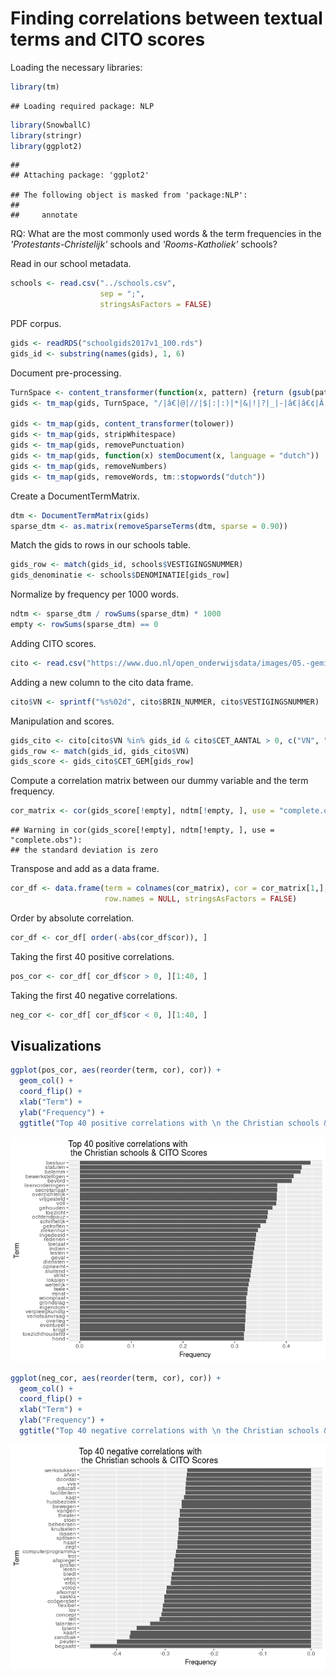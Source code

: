 Finding correlations between textual terms and CITO scores
================

Loading the necessary libraries:

``` r
library(tm)
```

    ## Loading required package: NLP

``` r
library(SnowballC)
library(stringr)
library(ggplot2)
```

    ## 
    ## Attaching package: 'ggplot2'

    ## The following object is masked from 'package:NLP':
    ## 
    ##     annotate

RQ: What are the most commonly used words & the term frequencies in the *'Protestants-Christelijk'* schools and *'Rooms-Katholiek'* schools?

Read in our school metadata.

``` r
schools <- read.csv("../schools.csv",
                    sep = ";",
                    stringsAsFactors = FALSE)
```

PDF corpus.

``` r
gids <- readRDS("schoolgids2017v1_100.rds")
gids_id <- substring(names(gids), 1, 6)
```

Document pre-processing.

``` r
TurnSpace <- content_transformer(function(x, pattern) {return (gsub(pattern, " ", x))})
gids <- tm_map(gids, TurnSpace, "/|â€|@|//|$|:|:)|*|&|!|?|_|-|â€|â€¢|Â·|#|â€¦+")

gids <- tm_map(gids, content_transformer(tolower))
gids <- tm_map(gids, stripWhitespace)
gids <- tm_map(gids, removePunctuation)
gids <- tm_map(gids, function(x) stemDocument(x, language = "dutch"))
gids <- tm_map(gids, removeNumbers)
gids <- tm_map(gids, removeWords, tm::stopwords("dutch"))
```

Create a DocumentTermMatrix.

``` r
dtm <- DocumentTermMatrix(gids)
sparse_dtm <- as.matrix(removeSparseTerms(dtm, sparse = 0.90))
```

Match the gids to rows in our schools table.

``` r
gids_row <- match(gids_id, schools$VESTIGINGSNUMMER)
gids_denominatie <- schools$DENOMINATIE[gids_row]
```

Normalize by frequency per 1000 words.

``` r
ndtm <- sparse_dtm / rowSums(sparse_dtm) * 1000
empty <- rowSums(sparse_dtm) == 0
```

Adding CITO scores.

``` r
cito <- read.csv("https://www.duo.nl/open_onderwijsdata/images/05.-gemiddelde-eindtoetsscores-2016-2017.csv", sep=";", header=TRUE, dec=",")
```

Adding a new column to the cito data frame.

``` r
cito$VN <- sprintf("%s%02d", cito$BRIN_NUMMER, cito$VESTIGINGSNUMMER)
```

Manipulation and scores.

``` r
gids_cito <- cito[cito$VN %in% gids_id & cito$CET_AANTAL > 0, c("VN", "CET_GEM") ]
gids_row <- match(gids_id, gids_cito$VN)
gids_score <- gids_cito$CET_GEM[gids_row]
```

Compute a correlation matrix between our dummy variable and the term frequency.

``` r
cor_matrix <- cor(gids_score[!empty], ndtm[!empty, ], use = "complete.obs")
```

    ## Warning in cor(gids_score[!empty], ndtm[!empty, ], use = "complete.obs"):
    ## the standard deviation is zero

Transpose and add as a data frame.

``` r
cor_df <- data.frame(term = colnames(cor_matrix), cor = cor_matrix[1,], 
                     row.names = NULL, stringsAsFactors = FALSE)
```

Order by absolute correlation.

``` r
cor_df <- cor_df[ order(-abs(cor_df$cor)), ]
```

Taking the first 40 positive correlations.

``` r
pos_cor <- cor_df[ cor_df$cor > 0, ][1:40, ]
```

Taking the first 40 negative correlations.

``` r
neg_cor <- cor_df[ cor_df$cor < 0, ][1:40, ]
```

Visualizations
--------------

``` r
ggplot(pos_cor, aes(reorder(term, cor), cor)) +
  geom_col() +
  coord_flip() +
  xlab("Term") + 
  ylab("Frequency") +
  ggtitle("Top 40 positive correlations with \n the Christian schools & CITO Scores")
```

![](correlations_cito_files/figure-markdown_github/unnamed-chunk-16-1.png)

``` r
ggplot(neg_cor, aes(reorder(term, cor), cor)) +
  geom_col() +
  coord_flip() +
  xlab("Term") + 
  ylab("Frequency") +
  ggtitle("Top 40 negative correlations with \n the Christian schools & CITO Scores")
```

![](correlations_cito_files/figure-markdown_github/unnamed-chunk-16-2.png)
